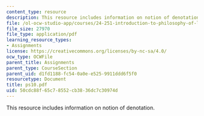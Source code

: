 ```yaml
---
content_type: resource
description: This resource includes information on notion of denotation.
file: /ol-ocw-studio-app/courses/24-251-introduction-to-philosophy-of-language-spring-2006/50cdc88f65c78552cb3836dc7c30974d_ps10.pdf
file_size: 27970
file_type: application/pdf
learning_resource_types:
- Assignments
license: https://creativecommons.org/licenses/by-nc-sa/4.0/
ocw_type: OCWFile
parent_title: Assignments
parent_type: CourseSection
parent_uid: d1fd1188-fc54-0a0e-e525-9911ddd6f5f0
resourcetype: Document
title: ps10.pdf
uid: 50cdc88f-65c7-8552-cb38-36dc7c30974d
---
```

This resource includes information on notion of denotation.
